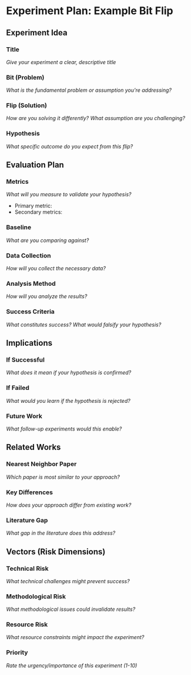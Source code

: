 # Experiment Plan: Example Bit Flip

## Experiment Idea
### Title
*Give your experiment a clear, descriptive title*

### Bit (Problem)
*What is the fundamental problem or assumption you're addressing?*

### Flip (Solution)
*How are you solving it differently? What assumption are you challenging?*

### Hypothesis
*What specific outcome do you expect from this flip?*

## Evaluation Plan
### Metrics
*What will you measure to validate your hypothesis?*
- Primary metric:
- Secondary metrics:

### Baseline
*What are you comparing against?*

### Data Collection
*How will you collect the necessary data?*

### Analysis Method
*How will you analyze the results?*

### Success Criteria
*What constitutes success? What would falsify your hypothesis?*

## Implications
### If Successful
*What does it mean if your hypothesis is confirmed?*

### If Failed
*What would you learn if the hypothesis is rejected?*

### Future Work
*What follow-up experiments would this enable?*

## Related Works
### Nearest Neighbor Paper
*Which paper is most similar to your approach?*

### Key Differences
*How does your approach differ from existing work?*

### Literature Gap
*What gap in the literature does this address?*

## Vectors (Risk Dimensions)
### Technical Risk
*What technical challenges might prevent success?*

### Methodological Risk
*What methodological issues could invalidate results?*

### Resource Risk
*What resource constraints might impact the experiment?*

### Priority
*Rate the urgency/importance of this experiment (1-10)*
